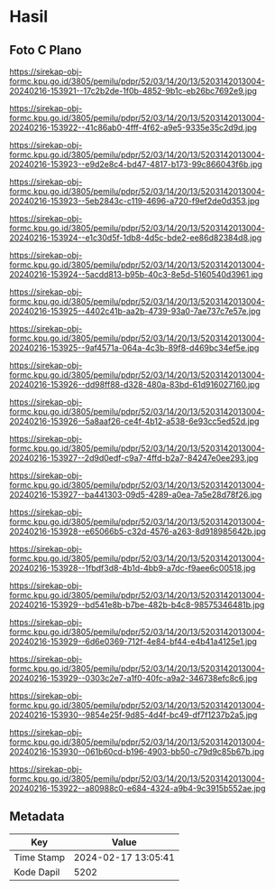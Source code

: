 # Hasil

## Foto C Plano

https://sirekap-obj-formc.kpu.go.id/3805/pemilu/pdpr/52/03/14/20/13/5203142013004-20240216-153921--17c2b2de-1f0b-4852-9b1c-eb26bc7692e9.jpg

https://sirekap-obj-formc.kpu.go.id/3805/pemilu/pdpr/52/03/14/20/13/5203142013004-20240216-153922--41c86ab0-4fff-4f62-a9e5-9335e35c2d9d.jpg

https://sirekap-obj-formc.kpu.go.id/3805/pemilu/pdpr/52/03/14/20/13/5203142013004-20240216-153923--e9d2e8c4-bd47-4817-b173-99c866043f6b.jpg

https://sirekap-obj-formc.kpu.go.id/3805/pemilu/pdpr/52/03/14/20/13/5203142013004-20240216-153923--5eb2843c-c119-4696-a720-f9ef2de0d353.jpg

https://sirekap-obj-formc.kpu.go.id/3805/pemilu/pdpr/52/03/14/20/13/5203142013004-20240216-153924--e1c30d5f-1db8-4d5c-bde2-ee86d82384d8.jpg

https://sirekap-obj-formc.kpu.go.id/3805/pemilu/pdpr/52/03/14/20/13/5203142013004-20240216-153924--5acdd813-b95b-40c3-8e5d-5160540d3961.jpg

https://sirekap-obj-formc.kpu.go.id/3805/pemilu/pdpr/52/03/14/20/13/5203142013004-20240216-153925--4402c41b-aa2b-4739-93a0-7ae737c7e57e.jpg

https://sirekap-obj-formc.kpu.go.id/3805/pemilu/pdpr/52/03/14/20/13/5203142013004-20240216-153925--9af4571a-064a-4c3b-89f8-d469bc34ef5e.jpg

https://sirekap-obj-formc.kpu.go.id/3805/pemilu/pdpr/52/03/14/20/13/5203142013004-20240216-153926--dd98ff88-d328-480a-83bd-61d916027160.jpg

https://sirekap-obj-formc.kpu.go.id/3805/pemilu/pdpr/52/03/14/20/13/5203142013004-20240216-153926--5a8aaf26-ce4f-4b12-a538-6e93cc5ed52d.jpg

https://sirekap-obj-formc.kpu.go.id/3805/pemilu/pdpr/52/03/14/20/13/5203142013004-20240216-153927--2d9d0edf-c9a7-4ffd-b2a7-84247e0ee293.jpg

https://sirekap-obj-formc.kpu.go.id/3805/pemilu/pdpr/52/03/14/20/13/5203142013004-20240216-153927--ba441303-09d5-4289-a0ea-7a5e28d78f26.jpg

https://sirekap-obj-formc.kpu.go.id/3805/pemilu/pdpr/52/03/14/20/13/5203142013004-20240216-153928--e65066b5-c32d-4576-a263-8d918985642b.jpg

https://sirekap-obj-formc.kpu.go.id/3805/pemilu/pdpr/52/03/14/20/13/5203142013004-20240216-153928--1fbdf3d8-4b1d-4bb9-a7dc-f9aee6c00518.jpg

https://sirekap-obj-formc.kpu.go.id/3805/pemilu/pdpr/52/03/14/20/13/5203142013004-20240216-153929--bd541e8b-b7be-482b-b4c8-98575346481b.jpg

https://sirekap-obj-formc.kpu.go.id/3805/pemilu/pdpr/52/03/14/20/13/5203142013004-20240216-153929--6d6e0369-712f-4e84-bf44-e4b41a4125e1.jpg

https://sirekap-obj-formc.kpu.go.id/3805/pemilu/pdpr/52/03/14/20/13/5203142013004-20240216-153929--0303c2e7-a1f0-40fc-a9a2-346738efc8c6.jpg

https://sirekap-obj-formc.kpu.go.id/3805/pemilu/pdpr/52/03/14/20/13/5203142013004-20240216-153930--9854e25f-9d85-4d4f-bc49-df7f1237b2a5.jpg

https://sirekap-obj-formc.kpu.go.id/3805/pemilu/pdpr/52/03/14/20/13/5203142013004-20240216-153930--061b60cd-b196-4903-bb50-c79d9c85b67b.jpg

https://sirekap-obj-formc.kpu.go.id/3805/pemilu/pdpr/52/03/14/20/13/5203142013004-20240216-153922--a80988c0-e684-4324-a9b4-9c3915b552ae.jpg


## Metadata

| Key        | Value               |
| ---------- | ------------------- |
| Time Stamp | 2024-02-17 13:05:41 |
| Kode Dapil | 5202                |




